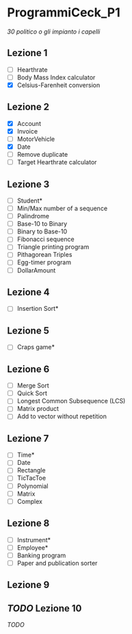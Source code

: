# ProgrammiCeck_P1
_30 politico o gli impianto i capelli_

Lezione 1
-
 - [ ] Hearthrate
 - [ ] Body Mass Index calculator
 - [X] Celsius-Farenheit conversion

Lezione 2
-
 - [X] Account
 - [X] Invoice
 - [ ] MotorVehicle
 - [X] Date
 - [ ] Remove duplicate
 - [ ] Target Hearthrate calculator

Lezione 3
-
 - [ ] Student*
 - [ ] Min/Max number of a sequence
 - [ ] Palindrome
 - [ ] Base-10 to Binary
 - [ ] Binary to Base-10
 - [ ] Fibonacci sequence
 - [ ] Triangle printing program
 - [ ] Pithagorean Triples
 - [ ] Egg-timer program
 - [ ] DollarAmount

Lezione 4
-
 - [ ] Insertion Sort*

Lezione 5
-
 - [ ] Craps game*

Lezione 6
-
 - [ ] Merge Sort
 - [ ] Quick Sort
 - [ ] Longest Common Subsequence (LCS)
 - [ ] Matrix product
 - [ ] Add to vector without repetition

Lezione 7
-
 - [ ] Time*
 - [ ] Date
 - [ ] Rectangle
 - [ ] TicTacToe
 - [ ] Polynomial
 - [ ] Matrix
 - [ ] Complex

Lezione 8
-
 - [ ] Instrument*
 - [ ] Employee*
 - [ ] Banking program
 - [ ] Paper and publication sorter

Lezione 9
-
 _TODO_
Lezione 10
-
 _TODO_
